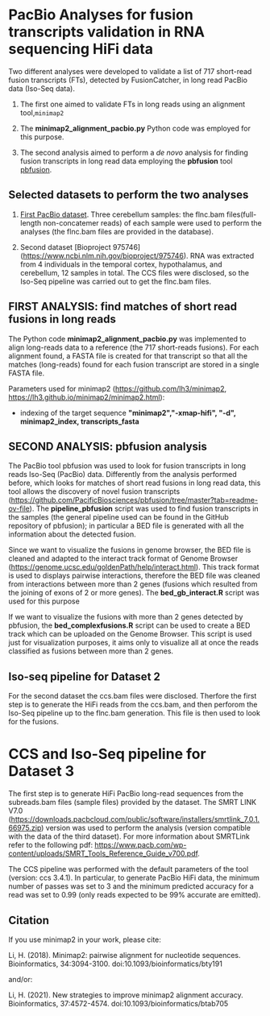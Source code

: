 # PacBio Analyses for fusion transcripts validation in RNA sequencing HiFi data

Two different analyses were developed to validate a list of 717 short-read fusion transcripts (FTs), detected by FusionCatcher, in long read PacBio data (Iso-Seq data). 

1. The first one aimed to validate FTs in long reads using an alignment tool,```minimap2```
2. The __minimap2_alignment_pacbio.py__ Python code was employed for this purpose.

4. The second analysis aimed to perform a _de novo_ analysis for finding fusion transcripts in long read data employing the __pbfusion__ tool [pbfusion](https://github.com/PacificBiosciences/pbfusion/tree/master?tab=readme-ov-file).

## Selected datasets to perform the two analyses

1. [First PacBio dataset](https://downloads.pacbcloud.com/public/dataset/Kinnex-full-length-RNA/). Three cerebellum samples: the flnc.bam files(full-length non-concatemer reads) of each sample were used to perform the analyses (the flnc.bam files are provided in the database).

2. Second dataset [Bioproject 975746] (https://www.ncbi.nlm.nih.gov/bioproject/975746). RNA was extracted from 4 individuals in the temporal cortex, hypothalamus, and cerebellum, 12 samples in total. The CCS files were disclosed, so the Iso-Seq pipeline was carried out to get the flnc.bam files.

## FIRST ANALYSIS: find matches of short read fusions in long reads

The Python code __minimap2_alignment_pacbio.py__ was implemented to align long-reads data to a reference (the 717 short-reads fusions). For each alignment found, a FASTA file is created for that transcript so that all the matches (long-reads) found for each fusion transcript are stored in a single FASTA file.

Parameters used for minimap2 (https://github.com/lh3/minimap2, https://lh3.github.io/minimap2/minimap2.html): 
* indexing of the target sequence
  __"minimap2","-xmap-hifi", "-d", minimap2_index, transcripts_fasta__

## SECOND ANALYSIS: pbfusion analysis

The PacBio tool pbfusion was used to look for fusion transcripts in long reads Iso-Seq (PacBio) data. Differently from the analysis performed before, which looks for matches of short read fusions in long read data, this tool allows the discovery of novel fusion transcripts (https://github.com/PacificBiosciences/pbfusion/tree/master?tab=readme-ov-file). 
The __pipeline_pbfusion__ script was used to find fusion transcripts in the samples (the general pipeline used can be found in the GitHub repository of pbfusion); in particular a BED file is generated with all the information about the detected fusion. 

Since we want to visualize the fusions in genome browser, the BED file is cleaned and adapted to the interact track format of Genome Browser (https://genome.ucsc.edu/goldenPath/help/interact.html). This track format is used to displays pairwise interactions, therefore the BED file was cleaned from interactions between more than 2 genes (fusions which resulted from the joining of exons of 2 or more genes). The __bed_gb_interact.R__ script was used for this purpose

If we want to visualize the fusions with more than 2 genes detected by pbfusion, the __bed_complexfusions.R__ script can be used to create a BED track which can be uploaded on the Genome Browser. This script is used just for visualization purposes, it aims only to visualize all at once the reads classified as fusions between more than 2 genes.

## Iso-seq pipeline for Dataset 2

For the second dataset the ccs.bam files were disclosed. Therfore the first step is to generate the HiFi reads from the ccs.bam, and then perforom the Iso-Seq pipeline up to the flnc.bam generation. This file is then used to look for the fusions.

# CCS and Iso-Seq pipeline for Dataset 3

The first step is to generate HiFi PacBio long-read sequences from the subreads.bam files (sample files) provided by the dataset. The SMRT LINK V7.0 (https://downloads.pacbcloud.com/public/software/installers/smrtlink_7.0.1.66975.zip) version was used to perform the analysis (version compatible with the data of the third dataset). For more information about SMRTLink refer to the following pdf: https://www.pacb.com/wp-content/uploads/SMRT_Tools_Reference_Guide_v700.pdf.  

The CCS pipeline was performed with the default parameters of the tool (version: ccs 3.4.1). In particular, to generate PacBio HiFi data, the minimum number of passes was set to 3 and the minimum predicted accuracy for a read was set to 0.99 (only reads expected to be 99% accurate are emitted). 

## Citation

If you use minimap2 in your work, please cite:

Li, H. (2018). Minimap2: pairwise alignment for nucleotide sequences. Bioinformatics, 34:3094-3100. doi:10.1093/bioinformatics/bty191

and/or:

Li, H. (2021). New strategies to improve minimap2 alignment accuracy. Bioinformatics, 37:4572-4574. doi:10.1093/bioinformatics/btab705


